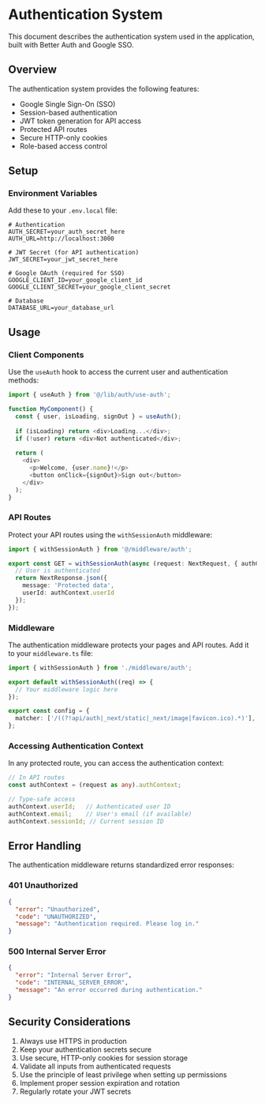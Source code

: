 # Authentication System

This document describes the authentication system used in the application, built with Better Auth and Google SSO.

## Overview

The authentication system provides the following features:
- Google Single Sign-On (SSO)
- Session-based authentication
- JWT token generation for API access
- Protected API routes
- Secure HTTP-only cookies
- Role-based access control

## Setup

### Environment Variables

Add these to your `.env.local` file:

```env
# Authentication
AUTH_SECRET=your_auth_secret_here
AUTH_URL=http://localhost:3000

# JWT Secret (for API authentication)
JWT_SECRET=your_jwt_secret_here

# Google OAuth (required for SSO)
GOOGLE_CLIENT_ID=your_google_client_id
GOOGLE_CLIENT_SECRET=your_google_client_secret

# Database
DATABASE_URL=your_database_url
```

## Usage

### Client Components

Use the `useAuth` hook to access the current user and authentication methods:

```typescript
import { useAuth } from '@/lib/auth/use-auth';

function MyComponent() {
  const { user, isLoading, signOut } = useAuth();
  
  if (isLoading) return <div>Loading...</div>;
  if (!user) return <div>Not authenticated</div>;
  
  return (
    <div>
      <p>Welcome, {user.name}!</p>
      <button onClick={signOut}>Sign out</button>
    </div>
  );
}
```

### API Routes

Protect your API routes using the `withSessionAuth` middleware:

```typescript
import { withSessionAuth } from '@/middleware/auth';

export const GET = withSessionAuth(async (request: NextRequest, { authContext }) => {
  // User is authenticated
  return NextResponse.json({ 
    message: 'Protected data', 
    userId: authContext.userId 
  });
});
```

### Middleware

The authentication middleware protects your pages and API routes. Add it to your `middleware.ts` file:

```typescript
import { withSessionAuth } from './middleware/auth';

export default withSessionAuth((req) => {
  // Your middleware logic here
});

export const config = {
  matcher: ['/((?!api/auth|_next/static|_next/image|favicon.ico).*)'],
};
```

### Accessing Authentication Context

In any protected route, you can access the authentication context:

```typescript
// In API routes
const authContext = (request as any).authContext;

// Type-safe access
authContext.userId;   // Authenticated user ID
authContext.email;    // User's email (if available)
authContext.sessionId; // Current session ID
```

## Error Handling

The authentication middleware returns standardized error responses:

### 401 Unauthorized

```json
{
  "error": "Unauthorized",
  "code": "UNAUTHORIZED",
  "message": "Authentication required. Please log in."
}
```

### 500 Internal Server Error

```json
{
  "error": "Internal Server Error",
  "code": "INTERNAL_SERVER_ERROR",
  "message": "An error occurred during authentication."
}
```

## Security Considerations

1. Always use HTTPS in production
2. Keep your authentication secrets secure
3. Use secure, HTTP-only cookies for session storage
4. Validate all inputs from authenticated requests
5. Use the principle of least privilege when setting up permissions
6. Implement proper session expiration and rotation
7. Regularly rotate your JWT secrets
